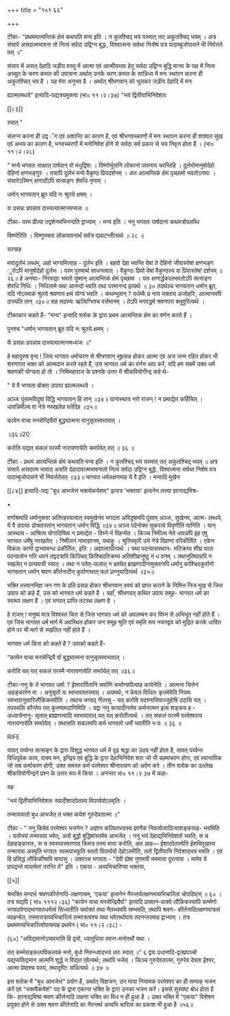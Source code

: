 +++
title = "१०९ ६६"

+++


टीका- "प्रथममात्यन्तिकं क्षेमं कथयति मन्य इति । न कुतश्चिद् भयं यस्मात् तत् अकुतश्चिद् भयम् । अत्र संसारे असदात्मभावना तो नित्यं सर्वदा उद्विग्न बुद्धः, विश्वात्मना सर्वथा निःशेषं यत्र पादाम्बुजोपासने भी निर्वत्तते तत् ॥” 

संसार में असत् देहादि जड़ीय वस्तु में आत्मा एवं आत्मीयभाव हेतु सर्वदा उद्विग्न बुद्धि मानव के पक्ष में नित्य अच्युत के चरण कमल की उपासना अर्थात् उनके चरण कमल के सान्निध्य में मनः स्थापन करना ही अकुतश्चित् भय है । यह मेरा अनुभव है । अर्थात् श्रीभगवान् को भूलकर जड़ीय देहादि में मनः 



ह्यात्मलब्धये" इत्यादि-पद्यत्रयमुक्त्वा (भा० ११।२।३७) "भयं द्वितीयाभिनिवेशतः 

[[८३]]

स्यात् " 

संलग्न करना ही उद्व ेग एवं अशान्ति का कारण है, एवं श्रीभगवच्चरणों में मनः स्थापन करना ही शाश्वत सुख एवं अभय का कारण है, भगवच्चरणों में मनोनिवेश होने से सर्वदा सर्व प्रकार से भय निवृत्त होता है । (भा० ११।२।२८) 

" मन्ये भगवतः साक्षात् पार्षदान् वो मधुद्विषाः । विष्णोर्भूतानि लोकानां पावनाय चरन्तिहि । दुर्लभोमानुषोदेहो देहिनां क्षणभङ्गुरः । तत्रापि दुर्लभं मन्ये वैकुण्ठ प्रियदर्शनम् । अत आत्यन्तिकं क्षेमं पृच्छामो भवतोऽनघाः । संसारेऽस्मिन् क्षणार्दोऽपि सत्सङ्गः शेवधि नृणाम् । 

धर्मान् भागवतान् ब्रूत यदि नः श्रुतये क्षमम् । 

यः प्रसन्नः प्रपन्नाय दास्यत्यात्मानमप्यजः ॥ 

टीका- परम प्रीत्या तद्वशेनमभिनन्दति द्वाभ्याम् । मन्य इति । ननु भगवतः पार्षदानां कथमत्रोपलब्धि 

विष्णोरिति । विष्णुभक्ता लोकपावनार्थं सर्वत्र पय्र्यटन्तीत्यर्थः ॥ २८ ॥ 

स्तत्राह 

मयादुर्लभं लब्धम्, अहो भाग्यमित्याह - दुर्लभ इति । बहवो देहा भवन्ति येषां ते देहिनो जीवास्तेषां क्षणभङ्ग ुरोऽपि मानुषोदेहो दुर्लभः । परम पुरुषार्थ साधनत्वात् । वैकुण्ठः प्रियो येषां वैकुण्ठस्य वा प्रियास्तेषां दर्शनम् ॥ २६॥ हे अनघाः- निरवद्याः भवतो युष्मान् आत्यन्तिकं क्षेमं पृच्छामः । यतः क्षणार्द्धकालभवतोऽपि सत्सङ्गः शेवधि निधिः । निधिलामे यथा आनन्दो भवति तथा परमानन्द इत्यर्थः ॥ ३० तदर्थञ्च भागवतान् धर्मान् ब्रूत, यदि नोऽस्माकं श्रुतये श्रवणाय क्षमं योग्यं भवति । कथम्भूतान् ? यर्धम्मैः प्र नाय भक्ताय अजोहरिः, आत्मानमपि दास्यति तान् ॥३०॥ सह सदस्यः ऋत्विग्भिश्च वर्त्तमानम् । तेऽपि भगवद्धर्म श्रवणपरा बभूवुरित्यर्थः । 

टीकाकार कहते हैं- "मन्य" इत्यादि श्लोक के द्वारा प्रथम आत्यन्तिक क्षेम का वर्णन करते हैं । 

पुनश्च "धर्मान् भागवतान् ब्रूत यदि नः श्रुतये क्षमम् । 

यैः प्रसन्नः प्रपन्नाय दास्यत्यात्मानमध्यजः ॥" 

हे महापुरुष वृन्द ! जिस भागवत धर्माचरण से श्रीभगवान् सुप्रसन्न होकर आत्मा एवं अज जन्म रहित होकर भी शरणागत भक्त को आत्मदान करते रहते हैं, उस भागवत धर्म का वर्णन आप करें, यदि हम सबमें उक्त धर्म श्रवणकी योग्यता हो तो । निमिमहाराज के प्रश्नके उत्तर में श्रीकवियोगीन्द्र कहे थे- 

" ये वै भगवता प्रोक्ता उपाया ह्यात्मलब्धये । 

अञ्जः पुंसामविदुषां विद्धि भागवतान् हि तान् ॥३४॥ यानास्थाय नरो राजन् ! न प्रमाद्येत कर्हिचित् । धावन्निमील्य वा नेत्रे नस्खलेन्न पतेदिह ॥३५॥ 

कायेन वाचा मनसेन्द्रियैर्वा बुद्ध्यात्मना वानुसृतस्वभावात् । 

॥३६॥20 

करोति यद्यत् सकलं परस्मै नारायणायेति समर्पयेत् तत् ॥ ३६ ॥ 

टीका - प्रथमं आत्यन्तिकं क्षेमं कथयति मन्य इति । न कुतश्चिद् भयं यस्मात् तत् अकुतश्चिद् भयम् ॥ अत्र संसारे असदात्म भावात् असति देहादावात्मभावनातो नित्यं सर्वदा उद्विग्न बुद्धेः, विश्वात्मना सर्वथा निशेषं यत्र पादाम्बुजोपासने भी निवर्त्ततेतत् ॥३३॥ भागवत धर्मलक्षणमाह ये वै इति । मन्वादि मुखेन 



[[८४]] इत्यादि-पद्य "बुध आभजेत्तं भक्त्येकयेशम्" इत्यत्र 'भक्तया' इत्यनेन तस्या ज्ञानाद्यमिश्र- 

• 

वर्णाश्रमादि धर्मानुक्त्वा अतिरहस्यत्वात् स्वमुखेनंव भगदता अविदुषामपि पुंसाम् अञ्जः, सुखेनव, आत्म- लब्धये, ये वै उपायाः प्रोक्तास्तान् भागवतान् धर्मान् विद्धि ॥३४॥ अञ्ज पदेनोक्त सुकरत्वं विवृणीति यानिति । यान् आस्थाय - आश्रित्य योगादिष्विव न प्रमाद्येत - विघ्ने र्न विहन्येत । किञ्च निमील्य नेते धावन्नपि इह एषु भागवत धर्मेषु नरखलेत् । निमीलनं नामाज्ञानम्, यथाहुः । श्रुतिस्मृती उभे नेत्रे विप्राणां परिकीर्तिते । एकेन विकलः काणो द्वाभ्यामन्धः प्रकीर्तितः, इति । अज्ञात्वापीत्यर्थः । यथा पदन्यासस्थान- मतिक्रम्य शीघ्र परतः पदन्यासेन गति धवनं तद्वदत्रापि किञ्चित् किश्चिदतिक्रम्य अतिशीघ्रानुष्ठु नं ध वनम् । तथानुतिष्ठन्नपि न स्खलेत् न प्रत्यवायी स्यात् । तथा न पतेत्-फलात् न भ्रश्येत् ब्राह्मणादीनामुक्तानपि धर्मानु कांश्चिदकुर्वाणो भागवतान् धर्मान् श्रवण कीर्तनादीन् कुर्वाणस्तत् फलं प्राप्नुयादित्यर्थ ॥३५॥ 

भक्ति तत्त्वानभिज्ञ जन गण के प्रति प्रसन्न होकर श्रीभगवान् स्वयं को प्राप्त कराने के निमित्त निज मुख से जिस उपाय को कहे हैं, उस को भागवत धर्म कहते हैं । यहाँ, श्रीभगवत् कथित उपाय समूह- भागवत धर्म का स्वरूप लक्षण हैं । एवं भगवत् प्राप्ति तटस्थ लक्षण है । 

हे राजन् ! मनुष्य मात्र विश्वस्त चित्त से जिस भागवत धर्म को अवलम्बन कर विघ्न से अभिभूत नहीं होते हैं । एवं जिस भागवत धर्म मार्ग में अवस्थित होकर जन समूह श्रुति एवं स्मृति रूप नयनद्वय को मुद्रित करके धावित होने पर भी मार्ग से स्खलित नहीं होते हैं । 

भागवत धर्म किस को कहते है ? उसको कहते हैं- 

“कायेन वाचा मनसेन्द्रियै र्वा बुद्ध्यात्मना वानुसृतस्वभावात् । 

करोति यत् यत् सकलं परस्मै नारायणायेति समर्पयेत् तत् ॥३६॥ 

टीका-ननु के ते भागवत धर्माः ? ईश्वरार्पितानि सर्वाणि कर्माण्यपीत्याह कायेनेति । आत्मना चित्तेनं अहङ्कारेण वा । अनुसृतो यः स्वभावस्तस्मात् । अयमर्थः, न केवल विधितः कृतमेवेति नियमः स्वभावानुसारिलौकिकमपीति । तथाच भगवद् गीतासु - यत् करोषि यदश्नासियज्जुहोषि ददासि यत् । तपस्यसि कौन्तेय तत् कुरुष्वमदाणिमिति । यद्वा ननु कायादीनामेव कर्मनात्मन इत्य शङ्कय ह - अध्यासेनानु- सृतात् ब्राह्मणत्वादि स्वभावावात् यत् यत् करोतीत्यर्थः । तत् सकलं परस्मै परमेश्वराय नारायणायेति समर्पयेत् । तथासति सकलमपि कर्म भागवतो धर्मो भवतीति भ वः ॥ ३६ ॥ 

RIFE 

यावत् पर्य्यन्त सत्सङ्ग के द्वारा विशुद्ध भागवत धर्म में दृढ़ श्रद्धा का उदय नहीं होता है, तावत् पर्य्यन्त विधिपूर्वक काय, वाक्य मन, इन्द्रिय एवं बुद्धि के द्वारा देहाभिनिवेश शतः जो भी कम्र्माचरण होगा, एवं स्वाभाविक जो सब कर्माचरण होगी, उक्त समस्त कर्म परमेश्वर श्रीनारायण को अर्पण करे । तीन श्लोक का उल्लेख श्रीकवियोगीन्द्रने प्रश्न के उत्तर रूप में किया । अनन्तर भा० ११।२ ३७ में कहा- 

यह 

"भयं द्वितीयाभिनिवेशतः स्यादीशादपेतस्य विपर्य्ययोऽस्मृतिः । 

तन्माययातो बुध आभजेत् तं भक्त कयेशं गुरुदेवतात्मा ॥" 

टीका - " ननु किमेवं परमेश्वर भजनेन ? अज्ञान कल्पितभयस्य ज्ञानैक निवर्त्यत्वादित्याशङ्कयाह- भयमिति । यतोभयं तन्मायया भवेत्, अतो बुद्धो बुद्धिमांस्तमेव आभजेत् । ननु भयं देहाद्यभिनिवेशतो भवति, स च देहाहङ्कारतः, स च स्वरूपास्मरणात् किमत्र तस्य माया करोति, अत आह— ईशादपेतस्येति ईशविमुखस्य तन्मायया अस्मृति भंगवतः स्वरूपास्फूति स्ततो विपर्य्ययो देहोऽस्मीति, ततो द्वितीयाभि निवेशाद्भयं भवति । एवं हि प्रसिद्धं लौकिकीष्वपि मायासु । उक्तञ्च भगवता - "देवी ह्येषा गुणमयी मममाया दुरत्यया । मामेव ये प्रपद्यन्ते मायामेतां तरन्ति ते" इति । एकया - अव्यभिचारिण्या भक्तया, 

[[५]]

श्रभक्ति सन्दर्भः श्रवणकीर्त्तनादि-लक्षणत्वम्, 'एकया' इत्यनेन नैरन्तर्यलक्षणमव्यभिचारित्वं चोपदिष्टम् ॥ ६० । तत्र यद्यपि ( भा० १११२।३६) "कायेन वाचा मनसेन्द्रियैर्वा" इत्यादि प्राक्तन-वाक्ये लौकिकस्यापि कर्म्मणो भगवदर्पणाद्भागवतधर्मत्वं सिध्यतीति यथोक्तं तथा नैतथ्यमपि सम्भवति, तथापि श्रवण- कीर्तनादिलक्षणमात्रत्वं व्याहन्येत, तस्मात्तत्राव्यभिचारित्वं तन्मात्रत्वश्च यथा भवेत्तथोपाय तदनन्तरमाह द्वाभ्याम् । तत्र प्रथममव्यभिचारित्वोपायमाह प्रथमेन ( भा० ११।२।३८) - 

(६०) "अविद्यमानोऽप्यवभाति हि द्वयो, ध्यातुधिया स्वप्न-मनोरथौ यथा । 

तत् कर्म्मसङ्कल्पविकल्पकं मनो, बुधो निरुन्ध्यादभयं ततः स्यात् ॥” ६ द्वयः प्रधानादि-द्वतप्रपञ्चो यद्यप्यविद्यमान आत्मनि शुद्धे न विद्यत एवेत्यर्थः; तथापि भजेत् । किञ्च गुरुदेवतात्मा, गुरुरेव देवता ईश्वर, आत्मा प्रेष्ठश्च यस्य, तथादृष्टिः सन्नित्यर्थः ॥ ३७ ॥ 

इस श्लोक में "बुध आभजेत्तं" प्रयोग है, अर्थात् विज्ञजन, उन माया नियामक परमेश्वर का ही सम्यक् भजन करें एवं "भक्त्यैकयेशं" पद के द्वारा एकान्त भक्ति के द्वारा उनका भजन करें। इससे सुस्पष्ट बोध होता है कि- ज्ञानाद्यमिश्रा श्रवण कीर्त्तनादि लक्षणा भक्ति का विध न ही हुआ है । उक्त भक्ति में "एकया" विशेषण प्रयुक्त होने से उक्त श्रवण कीर्तनादि का नैरन्तर्थ अव्यभि चारित्व का प्रकाश भी हुआ है ॥५६॥ 
